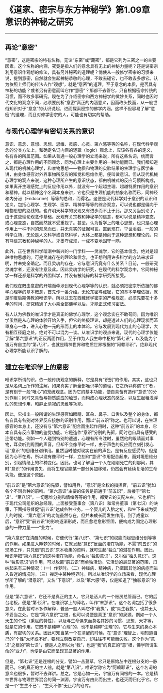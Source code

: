 # 《道家、密宗与东方神秘学》第1.09章 意识的神秘之研究

------

## 再论“意密”

“意密”，这是密宗的特有名称，无论“东密”或“藏密”，都是它列为三密之一的主要因素。这个名称的内涵，究竟是指人们的意念具有无上的神秘力量呢？还是说密宗利用意识作观想的修法，具有另外秘密的道理呢？倘使从一般修学密宗的习惯来说，提到意密，自然就会生起神秘恭敬的心理，不敢去碰它，也不敢去多想它。认为依照上师们的传法去作“观想”，就是“意密”的道理。至于意念的本质，是否具有神秘的功能？或者另有密意而叫它作“意密”？那都不去管它，只自根据密宗传统的习惯，而不敢多事研究。现在为了介绍密宗和西方神秘学的微妙关系，同时也因时代文化的观念不同，必须要剖析“意密”真正的内涵意义，因而改头换面，从一般世俗知识对于“意念”的认识说起，进而探索密宗的佛学内涵。这样不但容易了解“意密”的道理，而且对修学密宗的人，可能也有切实的帮助。

## 与现代心理学有密切关系的意识

意识、意念、意想、思想、思维、灵感、心灵、第六感等等的名称，在现代科学观念的分类方法上，和确定名词内涵的逻辑（logic）观念上，应该各有各的定义，各有各的所属范围。如果从普通一般心理学的立场来说，所有这些名词，统而言之，都是心理作用的不同观念，同为心理上主要作用的一种功能而已。我们都知道从现代的机械心理学，和唯物思想——物质和物理的实验结果的生理学与医学来讲，由身体感官对外界事物所反应的知觉和思维作用，便叫做意识。但从现代机械心理学的观点来说，这种心理所产生的意识状态，都由机械式的反应习惯所构成，如果离开生理感觉上的反应作用以外，就没有一个超越生理、超越特质作用的意识和精神。就以精神这个名词本身来讲，它也只是生理机能的抽象名称而已，同神经和内分泌（Endocrine）等等的总和，而得名。这便是现代科学对于意识的认识和定义，包括心理学、生理学、医学、精神学等等的综合观念，可以说也都是偏向于唯物思想的路线的。也许明天科学的发现又有进步而不止于此，那又另当别论了。由于这些理论观念作基础，反观有关宗教和神秘学的信念，都可以说是精神变态，或心理变态，自然而然就不受重视了。甚至，认为哲学上的唯心思想，也只是心理作用上一种不同的观念而已，并无真实的证据可言。直到现在，举世滔滔，一般的科学立场，无论是人文科学或自然科学，大体上都是倾向于这种思想和理论的。只有笃信宗教和神秘学的人，才墨守成规，一成不变地固守一隅。

此外，正在世界科学暗潮中新兴的一门学科——灵魂学，它的基本信念，绝对是超越唯物思想的。可是灵魂存在的理论和信念，也正想利用许多科学的方法来求证明，并未完全确定。而且灵魂的存在，它与意识究竟有什么关系？目前，一般研究灵魂学者，还没有注意及此。因此灵魂学的研究，在现代的科学观念中，它同神秘学一样还都是科学的外围科学，并没有被纯粹的科学研究所接受。

我们现在既由意密的开端而牵涉到现代心理学等的认识，就必须把密宗所依据的佛学心理学的基本概念，首先作一番介绍。无论东密与藏密，它的基本学理依据，就是印度后期佛教的唯识学。所以过去在西藏修学密宗的严格规定，必须先要花十多年的时间，研究精通了大小乘全部佛学以后，才能正式修习密法。

有人认为佛教的唯识学才是真正的佛学心理学，这个观念实在不敢苟同。因为唯识学虽然是从心理的体验开始入手，但它的终极理论，却是透过人们的心理现状而笼罩身心一体，进入心物一元的形而上的本体论。它与发展到现代为止的心理学，大有相互径庭之处，绝对不可以混为一谈。从唯识学的观点来说，现代的心理学仅能了解“第六意识”的正反两面作用，至于作为人我生命中枢的“第七识”，以及能为宇宙万有自主的“第八识”，也就是精神世界和物质世界根据的“阿赖耶识”，绝非现代心理学所能认识了解的。

## 建立在唯识学上的意密

唯识学所谓的识，依一般传统观念的解释，它是具有“识别”的作用。其实，这也只是从名词上所作的注解。如果真实了解全部唯识学的道理，它之所以称谓“识”者，是有别于一般“唯心”的笼统观念。因为它的基本功能，便自具备有造作“意识”的分别作用；同时又具备与物质感应的触觉，而构成心理状态的感受，以及生起粗浅浮动的思想作用，和静止清寂的思维等功能。

因此，它指出一般所谓的生理感官如眼睛、耳朵、鼻子、口舌以及整个的身体，都各自具有各别对外界反应接触的识别作用，而以“前五识”称之。也可以说，在生理感官的本身上，还没有与“第六意识”配合而生起作用时，这种“前五识”的本身，它本自具有反应事物的鉴觉功能。它是造作“意识”分别的先驱，同时也自具有感受的连带功能。例如一个人碰到特别的遭遇，心理有所专注时，虽然他的眼睛面对事物，耳朵听到周围的声音，但却不会像平时一样，由于声色的反应而立刻引发心理“意识”的思维分别作用。虽然当时他对现实在前的声色，是有反应感受的，但是因为心不在焉，所以没有像平时一样，立刻和“意识”作用配合起来，而对境思维分别，引起情绪上的种种变化。因此，也可了解当一个人在刚刚死亡的刹那间，其时“意识”的作用丧失，而将生理官能某一部分另加移殖，仍然会有延续复活的生命功能，便是这个原因。

“前五识”是“第六意识”的先驱，譬如用兵，“意识”是全权的指挥官，“前五识”犹如各个不同兵种的前哨。“第六意识”主要的任务是前通于“前五识”，后接于“第七识”、“第八识”。一切思维分别和情绪等等的作用，都受它的支配左右。它也相当于现代公司组织的总经理，上面接受董事会（第八识）和常务董事（第七识）的决策，下面指导督促“前五识”达成各种业务。一个婴儿的入胎之初，和生下来成为婴儿的时候，“第六意识”的功能虽然存在，但并未成长而发生作用。到了成童以后，“意识”受“前五识”的影响逐渐形成，而且愈老愈形坚固，便构成为固定心理形态的一种力量——“业力”。

“第六意识”在清醒的时候，它便代行“第八识”、“第七识”的权能而起思维分别等等的作用。如果进入睡梦的时候，它就发起“意识”反面的潜在功能，不需“前五识”的现场工作，只凭借“前五识”原本收集的资料，就可生起“独立”的潜在作用。因此，唯识学把“第六意识”的这种潜在功能，命名为“独影意识”，又叫做“独头意识”。这种“独影意识”的作用，可以脱离“前五识”而单独活动。它活动的最显著的范围，归纳起来有三种情况：（一）作梦时。（二）神经病、精神病，乃至因其他的病症而进入昏迷的情况时。（三）禅定中某种境界时。所以从唯识学的立场来看，现代心理学所了解的“潜意识”，又名“下意识”，以及“第六感”等，仅是知道了“独影意识”的作用。

但是“第六意识”，它还不是真正的主人，它只是活人的一个账房总管而已。它的后台老板，便是“第七识”。在唯识学上的译名，叫作“末那识”。这个名词包括了很多意义，在此暂时不多作解释，普通一般人叫它作“我执”，或“具生我执”，也并无太不妥当之处。它是“第六意识”之根，也可以说便是真正“意识”的泉源。例如一个人天生的个性（秉赋的特性），以及与生命俱来而莫名其妙的习惯、思想、天才等，就是它的作用。它既不是纯粹“心理”的，也不是纯粹“生理”的，它与生来的身心本质，有密切的关系。因此可知当某一个在清醒的时候，在“意识”理智上，明知道自己的“个性”太坏或不好，要想立刻改变自己，却往往不可能而失败。这个作为“意识”之根的“第七识”，便是人之所以为“我”，也是“我”的真正的“意”根，佛学所谓生命的“业力”，也便是由它而呈现其显著的作用。

但是，“第七识”还是连根的分支，譬如一丛蔓草，它只是原始丛中连根分支的一脉而已。它的真正的主人翁，就是“第八识”，唯识学称它为“阿赖耶识”，这个名词的意义也很多，暂时不去详讲。总之，它是心物一元，宇宙万有同根的一本。它是精神世界与物理世界混合的同一渊源。宇宙万有由此而出生，也还灭而归化于它。它是一个“生生不已”、“生灭不停”无止尽的仓库。